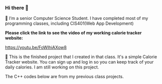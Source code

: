 ### Hi there 👋

🌱 I’m a senior Computer Science Student. I have completed most of my programming classes, including CIS401(Web App Development)


**Please click the link to see the video of my working calorie tracker website:**

https://youtu.be/FoWIhiAXow8


👯  This is the finished project that I created in that class. It's a simple Calorie Tracker website.
      You can sign up and log in so you can keep track of your daily calories. I am still working on this project.


The C++ codes below are from my previous class projects. 

<!--
**Julius-Megan/Julius-Megan** is a ✨ _special_ ✨ repository because its `README.md` (this file) appears on your GitHub profile.


- 🔭 I’m currently working on ...
- 🌱 I’m a senior Computer Science Student. I have completed most of my programming classes including CIS401(Web App Development)
- 👯  This is the finished project that I created in that class. It's a simple Calorie Tracker website.
      You can sign up and log in so you can keep track of your daily calories. I am still working on this project.
      The database only includes a few lists of meals that you can copy and add to your own daily log. 

      
- 📫 How to reach me: 808-548-1004
-->
